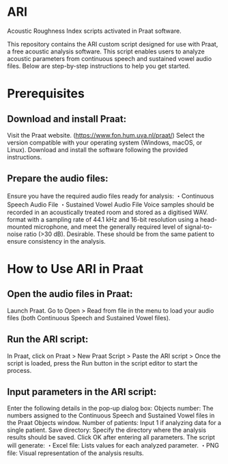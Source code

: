 # ARI
Acoustic Roughness Index scripts activated in Praat software.

This repository contains the ARI custom script designed for use with Praat, a free acoustic analysis software. 
This script enables users to analyze acoustic parameters from continuous speech and sustained vowel audio files. 
Below are step-by-step instructions to help you get started.

# Prerequisites
## Download and install Praat:
Visit the Praat website. (https://www.fon.hum.uva.nl/praat/)
Select the version compatible with your operating system (Windows, macOS, or Linux).
Download and install the software following the provided instructions.

## Prepare the audio files:
Ensure you have the required audio files ready for analysis:
・Continuous Speech Audio File
・Sustained Vowel Audio File
Voice samples should be recorded in an acoustically treated room and stored as a digitised WAV. format with a sampling rate of 44.1 kHz and 16-bit resolution using a head-mounted microphone, and meet the generally required level of signal-to-noise ratio (>30 dB). Desirable.
These should be from the same patient to ensure consistency in the analysis.

# How to Use ARI in Praat
## Open the audio files in Praat:
Launch Praat.
Go to Open > Read from file in the menu to load your audio files (both Continuous Speech and Sustained Vowel files).

## Run the ARI script:
In Praat, click on Praat > New Praat Script > Paste the ARI script > 
Once the script is loaded, press the Run button in the script editor to start the process.

## Input parameters in the ARI script:
Enter the following details in the pop-up dialog box:
Objects number: The numbers assigned to the Continuous Speech and Sustained Vowel files in the Praat Objects window.
Number of patients: Input 1 if analyzing data for a single patient.
Save directory: Specify the directory where the analysis results should be saved.
Click OK after entering all parameters.
The script will generate:
・Excel file: Lists values for each analyzed parameter.
・PNG file: Visual representation of the analysis results.
